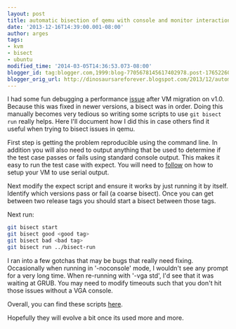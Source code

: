 ```yaml
---
layout: post
title: automatic bisection of qemu with console and monitor interaction
date: '2013-12-16T14:39:00.001-08:00'
author: arges
tags:
- kvm
- bisect
- ubuntu
modified_time: '2014-03-05T14:36:53.073-08:00'
blogger_id: tag:blogger.com,1999:blog-7705678145617402978.post-176522600624306544
blogger_orig_url: http://dinosaursareforever.blogspot.com/2013/12/automatic-bisection-of-qemu-with.html
---
```


I had some fun debugging a performance [issue][1] after VM migration on v1.0.
Because this was fixed in newer versions, a bisect was in order. Doing this
manually becomes very tedious so writing some scripts to use `git bisect run`
really helps. Here I'll document how I did this in case others find it useful
when trying to bisect issues in qemu.

First step is getting the problem reproducible using the command line. In
addition you will also need to output anything that be used to determine if the
test case passes or fails using standard console output. This makes it easy to
run the test case with expect. You will need to [follow][2] on how to setup your
VM to use serial output.

Next modify the expect script and ensure it works by just running it by itself.
Identify which versions pass or fail (a coarse bisect). Once you can get
between two release tags you should start a bisect between those tags.

Next run:

~~~bash
git bisect start
git bisect good <good tag>
git bisect bad <bad tag>
git bisect run ../bisect-run
~~~

I ran into a few gotchas that may be bugs that really need fixing. Occasionally
when running in '-noconsole' mode, I wouldn't see any prompt for a very long
time. When re-running with '-vga std', I'd see that it was waiting at GRUB. You
may need to modify timeouts such that you don't hit those issues without a VGA
console.

Overall, you can find these scripts [here][3].

Hopefully they will evolve a bit once its used more and more.

[1]: http://pad.lv/1100843
[2]: https://help.ubuntu.com/community/SerialConsoleHowto
[3]: https://github.com/arges/qemu-bisector

